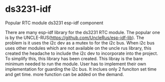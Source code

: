 # ds3231-idf
Popular RTC  module ds3231 esp-idf component

There are many esp-idf library for the ds3231 RTC module. The popular one is by the UNCLE-RUS(https://github.com/UncleRus/esp-idf-lib). The problem is it uses the i2c dev as a mutex to for the i2c bus. When i2c bus uses other modules which are not available on the uncle rus library, this created the headache to include the i2c dev to incorporate into the project. To simplify this, this library has been created. This libray is the bare minimum needed to run the module. User has to implement their own implementation for guarding the i2c bus.
It inclues only 2 funciton set time and get time. more function can be added on the demand.
